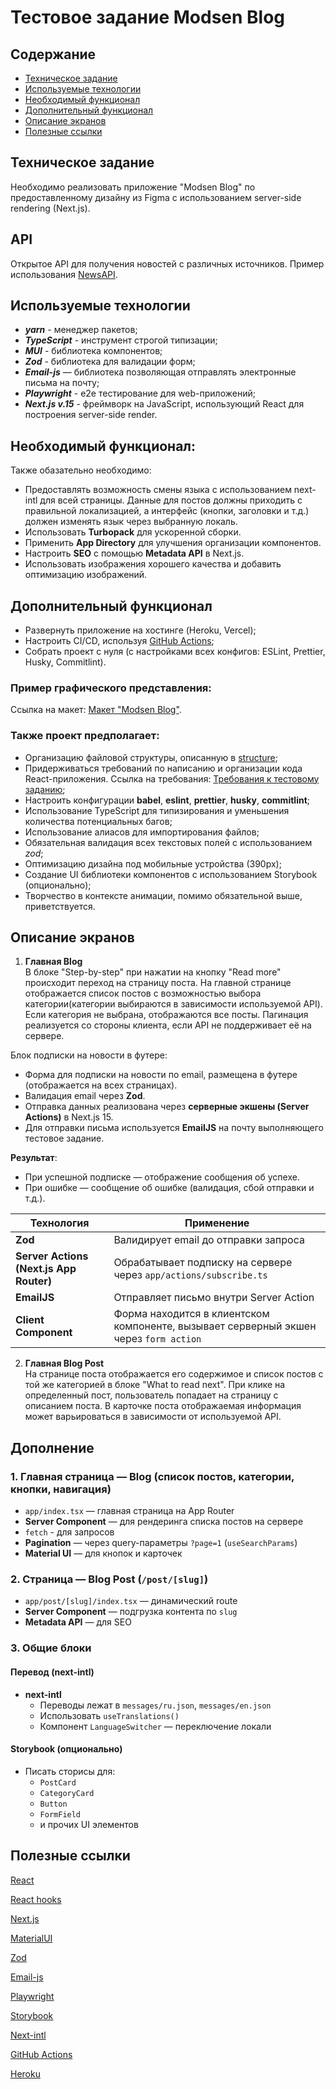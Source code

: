# Тестовое задание Modsen Blog

## Содержание

- [Техническое задание](#Техническое-задание)
- [Используемые технологии](#Используемые-технологии)
- [Необходимый функционал](#Необходимый-функционал)
- [Дополнительный функционал](#Дополнительный-функционал)
- [Описание экранов](#Описание-экранов)
- [Полезные ссылки](#Полезные-ссылки)

## Техническое задание

Необходимо реализовать приложение "Modsen Blog" по предоставленному дизайну из Figma с использованием server-side rendering (Next.js).

## API

Открытое API для получения новостей с различных источников. Пример использования [NewsAPI](https://newsapi.org/).

## Используемые технологии

- **_yarn_** - менеджер пакетов;
- **_TypeScript_** - инструмент строгой типизации;
- **_MUI_** - библиотека компонентов;
- **_Zod_** - библиотека для валидации форм;
- **_Email-js_** — библиотека позволяющая отправлять электронные письма на почту;
- **_Playwright_** - e2e тестирование для web-приложений;
- **_Next.js v.15_** - фреймворк на JavaScript, использующий React для построения server-side render.

## Необходимый функционал:

Также обазательно необходимо:

- Предоставлять возможность смены языка с использованием next-intl для всей страницы. Данные для постов должны приходить с правильной локализацией, а интерфейс (кнопки, заголовки и т.д.) должен изменять язык через выбранную локаль.
- Использовать **Turbopack** для ускоренной сборки.
- Применить **App Directory** для улучшения организации компонентов.
- Настроить **SEO** с помощью **Metadata API** в Next.js.
- Использовать изображения хорошего качества и добавить оптимизацию изображений.

## Дополнительный функционал

- Развернуть приложение на хостинге (Heroku, Vercel);
- Настроить CI/CD, используя [GitHub Actions](https://github.com/features/actions);
- Собрать проект с нуля (с настройками всех конфигов: ESLint, Prettier, Husky, Commitlint).

### Пример графического представления:

Ссылка на макет: [Макет "Modsen Blog"](https://www.figma.com/design/0vHn13SKo8RUW39BwmZCL1/Modsen-Client-Blog?node-id=0-1&node-type=canvas&t=lwe8UN4gyJepScFs-0).

### Также проект предполагает:

- Организацию файловой структуры, описанную в [structure](https://github.com/mkrivel/structure);
- Придерживаться требований по написанию и организации кода React-приложения. Ссылка на требования: [Требования к тестовому заданию](https://github.com/annaprystavka/requirements);
- Настроить конфигурации **babel**, **eslint**, **prettier**, **husky**, **commitlint**;
- Использование TypeScript для типизирования и уменьшения количества потенциальных багов;
- Использование алиасов для импортирования файлов;
- Обязательная валидация всех текстовых полей с использованием _zod_;
- Оптимизацию дизайна под мобильные устройства (390px);
- Создание UI библиотеки компонентов с использованием Storybook (опционально);
- Творчество в контексте анимации, помимо обязательной выше, приветствуется.

## Описание экранов

1. **Главная Blog**  
   В блоке "Step-by-step" при нажатии на кнопку "Read more" происходит переход на страницу поста. На главной странице отображается список постов с возможностью выбора категории(категории выбираются в зависимости используемой API). Если категория не выбрана, отображаются все посты. Пагинация реализуется со стороны клиента, если API не поддерживает её на сервере.

Блок подписки на новости в футере:

- Форма для подписки на новости по email, размещена в футере (отображается на всех страницах).
- Валидация email через **Zod**.
- Отправка данных реализована через **серверные экшены (Server Actions)** в Next.js 15.
- Для отправки письма используется **EmailJS** на почту выполняющего тестовое задание.

**Результат**:

- При успешной подписке — отображение сообщения об успехе.
- При ошибке — сообщение об ошибке (валидация, сбой отправки и т.д.).

| Технология                              | Применение                                                                            |
| --------------------------------------- | ------------------------------------------------------------------------------------- |
| **Zod**                                 | Валидирует email до отправки запроса                                                  |
| **Server Actions (Next.js App Router)** | Обрабатывает подписку на сервере через `app/actions/subscribe.ts`                     |
| **EmailJS**                             | Отправляет письмо внутри Server Action                                                |
| **Client Component**                    | Форма находится в клиентском компоненте, вызывает серверный экшен через `form action` |

2. **Главная Blog Post**  
   На странице поста отображается его содержимое и список постов с той же категорией в блоке "What to read next". При клике на определенный пост, пользователь попадает на страницу с описанием поста. В карточке поста отображаемая информация может варьироваться в зависимости от используемой API.

## Дополнение

### 1. Главная страница — **Blog (список постов, категории, кнопки, навигация)**

- `app/index.tsx` — главная страница на App Router
- **Server Component** — для рендеринга списка постов на сервере
- `fetch` - для запросов
- **Pagination** — через query-параметры `?page=1` (`useSearchParams`)
- **Material UI** — для кнопок и карточек

### 2. Страница — **Blog Post (`/post/[slug]`)**

- `app/post/[slug]/index.tsx` — динамический route
- **Server Component** — подгрузка контента по `slug`
- **Metadata API** — для SEO

### 3. Общие блоки

#### Перевод (next-intl)

- **next-intl**
    - Переводы лежат в `messages/ru.json`, `messages/en.json`
    - Использовать `useTranslations()`
    - Компонент `LanguageSwitcher` — переключение локали

#### Storybook (опционально)

- Писать сторисы для:
    - `PostCard`
    - `CategoryCard`
    - `Button`
    - `FormField`
    - и прочих UI элементов

## Полезные ссылки

[React](https://react.dev/reference/react)

[React hooks](https://react.dev/reference/react/hooks)

[Next.js](https://nextjs.org/docs)

[MaterialUI](https://mui.com/)

[Zod](https://zod.dev/)

[Email-js](https://www.emailjs.com/docs/examples/reactjs/)

[Playwright](https://playwright.dev/)

[Storybook](https://dev.to/iamrishupatel/how-to-create-a-react-component-library-using-storybook-typescript-scss-and-rollup-4pin)

[Next-intl](https://next-intl-docs.vercel.app/)

[GitHub Actions](https://github.com/features/actions)

[Heroku](https://devcenter.heroku.com/articles/heroku-cli)

